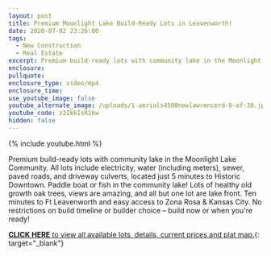 ```yaml
---
layout: post
title: Premium Moonlight Lake Build-Ready Lots in Leavenworth!
date: 2020-07-02 23:26:00
tags:
  - New Construction
  - Real Estate
excerpt: Premium build-ready lots with community lake in the Moonlight Lake Community.
enclosure:
pullquote:
enclosure_type: video/mp4
enclosure_time:
use_youtube_image: false
youtube_alternate_image: /uploads/1-aerials4500newlawrencerd-6-of-38.jpg
youtube_code: z2IkkIsR1kw
hidden: false
---
```


{% include youtube.html %}

Premium build-ready lots with community lake in the Moonlight Lake Community. All lots include electricity, water (including meters), sewer, paved roads, and driveway culverts, located just 5 minutes to Historic Downtown. Paddle boat or fish in the community lake\! Lots of healthy old growth oak trees, views are amazing, and all but one lot are lake front. Ten minutes to Ft Leavenworth and easy access to Zona Rosa & Kansas City. No restrictions on build timeline or builder choice – build now or when you're ready\!

[**CLICK HERE** to view all available lots, details, current prices and plat map.](http://moonlightlake-leavenworth.com){: target="_blank"}